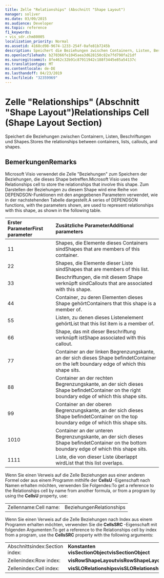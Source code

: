 ```yaml
---
title: Zelle "Relationships" (Abschnitt "Shape Layout")
manager: soliver
ms.date: 03/09/2015
ms.audience: Developer
ms.topic: reference
f1_keywords:
- vis_sdr.chm80005
localization_priority: Normal
ms.assetid: 4168cd98-9674-1233-254f-0afe81b7245b
description: Speichert die Beziehungen zwischen Containern, Listen, Beschriftungen und Shapes.
ms.openlocfilehash: b270366fe1045aea3d628150c82e7fd798fa21df
ms.sourcegitcommit: 8fe462c32b91c87911942c188f3445e85a54137c
ms.translationtype: MT
ms.contentlocale: de-DE
ms.lasthandoff: 04/23/2019
ms.locfileid: "32359969"
---
```

# <a name="relationships-cell-shape-layout-section"></a><span data-ttu-id="2c732-103">Zelle "Relationships" (Abschnitt "Shape Layout")</span><span class="sxs-lookup"><span data-stu-id="2c732-103">Relationships Cell (Shape Layout Section)</span></span>

<span data-ttu-id="2c732-104">Speichert die Beziehungen zwischen Containern, Listen, Beschriftungen und Shapes.</span><span class="sxs-lookup"><span data-stu-id="2c732-104">Stores the relationships between containers, lists, callouts, and shapes.</span></span> 
  
## <a name="remarks"></a><span data-ttu-id="2c732-105">Bemerkungen</span><span class="sxs-lookup"><span data-stu-id="2c732-105">Remarks</span></span>

 <span data-ttu-id="2c732-106">Microsoft Visio verwendet die Zelle "Beziehungen" zum Speichern der Beziehungen, die dieses Shape betreffen.</span><span class="sxs-lookup"><span data-stu-id="2c732-106">Microsoft Visio uses the Relationships cell to store the relationships that involve this shape.</span></span> <span data-ttu-id="2c732-107">Zum Darstellen der Beziehungen zu diesem Shape wird eine Reihe von DEPENDSON-Funktionen mit den angegebenen Parametern verwendet, wie in der nachstehenden Tabelle dargestellt.</span><span class="sxs-lookup"><span data-stu-id="2c732-107">A series of DEPENDSON functions, with the parameters shown, are used to represent relationships with this shape, as shown in the following table.</span></span> 
  
|<span data-ttu-id="2c732-108">**Erster Parameter**</span><span class="sxs-lookup"><span data-stu-id="2c732-108">**First parameter**</span></span>|<span data-ttu-id="2c732-109">**Zusätzliche Parameter**</span><span class="sxs-lookup"><span data-stu-id="2c732-109">**Additional parameters**</span></span>|
|:-----|:-----|
|<span data-ttu-id="2c732-110">1</span><span class="sxs-lookup"><span data-stu-id="2c732-110">1</span></span>  <br/> |<span data-ttu-id="2c732-111">Shapes, die Elemente dieses Containers sind</span><span class="sxs-lookup"><span data-stu-id="2c732-111">Shapes that are members of this container.</span></span>  <br/> |
|<span data-ttu-id="2c732-112">2</span><span class="sxs-lookup"><span data-stu-id="2c732-112">2</span></span>  <br/> |<span data-ttu-id="2c732-113">Shapes, die Elemente dieser Liste sind</span><span class="sxs-lookup"><span data-stu-id="2c732-113">Shapes that are members of this list.</span></span>  <br/> |
|<span data-ttu-id="2c732-114">3</span><span class="sxs-lookup"><span data-stu-id="2c732-114">3</span></span>  <br/> |<span data-ttu-id="2c732-115">Beschriftungen, die mit diesem Shape verknüpft sind</span><span class="sxs-lookup"><span data-stu-id="2c732-115">Callouts that are associated with this shape.</span></span>  <br/> |
|<span data-ttu-id="2c732-116">4</span><span class="sxs-lookup"><span data-stu-id="2c732-116">4</span></span>  <br/> |<span data-ttu-id="2c732-117">Container, zu deren Elementen dieses Shape gehört</span><span class="sxs-lookup"><span data-stu-id="2c732-117">Containers that this shape is a member of.</span></span>  <br/> |
|<span data-ttu-id="2c732-118">5</span><span class="sxs-lookup"><span data-stu-id="2c732-118">5</span></span>  <br/> |<span data-ttu-id="2c732-119">Listen, zu denen dieses Listenelement gehört</span><span class="sxs-lookup"><span data-stu-id="2c732-119">List that this list item is a member of.</span></span>  <br/> |
|<span data-ttu-id="2c732-120">6</span><span class="sxs-lookup"><span data-stu-id="2c732-120">6</span></span>  <br/> |<span data-ttu-id="2c732-121">Shape, das mit dieser Beschriftung verknüpft ist</span><span class="sxs-lookup"><span data-stu-id="2c732-121">Shape associated with this callout.</span></span>  <br/> |
|<span data-ttu-id="2c732-122">7</span><span class="sxs-lookup"><span data-stu-id="2c732-122">7</span></span>  <br/> |<span data-ttu-id="2c732-123">Container an der linken Begrenzungskante, an der sich dieses Shape befindet</span><span class="sxs-lookup"><span data-stu-id="2c732-123">Container on the left boundary edge of which this shape sits.</span></span>  <br/> |
|<span data-ttu-id="2c732-124">8</span><span class="sxs-lookup"><span data-stu-id="2c732-124">8</span></span>  <br/> |<span data-ttu-id="2c732-125">Container an der rechten Begrenzungskante, an der sich dieses Shape befindet</span><span class="sxs-lookup"><span data-stu-id="2c732-125">Container on the right boundary edge of which this shape sits.</span></span>  <br/> |
|<span data-ttu-id="2c732-126">9</span><span class="sxs-lookup"><span data-stu-id="2c732-126">9</span></span>  <br/> |<span data-ttu-id="2c732-127">Container an der oberen Begrenzungskante, an der sich dieses Shape befindet</span><span class="sxs-lookup"><span data-stu-id="2c732-127">Container on the top boundary edge of which this shape sits.</span></span>  <br/> |
|<span data-ttu-id="2c732-128">10</span><span class="sxs-lookup"><span data-stu-id="2c732-128">10</span></span>  <br/> |<span data-ttu-id="2c732-129">Container an der unteren Begrenzungskante, an der sich dieses Shape befindet</span><span class="sxs-lookup"><span data-stu-id="2c732-129">Container on the bottom boundary edge of which this shape sits.</span></span>  <br/> |
|<span data-ttu-id="2c732-130">11</span><span class="sxs-lookup"><span data-stu-id="2c732-130">11</span></span>  <br/> |<span data-ttu-id="2c732-131">Liste, die von dieser Liste überlappt wird</span><span class="sxs-lookup"><span data-stu-id="2c732-131">List that this list overlaps.</span></span>  <br/> |
   
<span data-ttu-id="2c732-132">Wenn Sie einen Verweis auf die Zelle Beziehungen aus einer anderen Formel oder aus einem Programm mithilfe der **CellsU** -Eigenschaft nach Namen erhalten möchten, verwenden Sie Folgendes:</span><span class="sxs-lookup"><span data-stu-id="2c732-132">To get a reference to the Relationships cell by name from another formula, or from a program by using the **CellsU** property, use:</span></span> 
  
|||
|:-----|:-----|
|<span data-ttu-id="2c732-133">Zellenname:</span><span class="sxs-lookup"><span data-stu-id="2c732-133">Cell name:</span></span>  <br/> |<span data-ttu-id="2c732-134">Beziehungen</span><span class="sxs-lookup"><span data-stu-id="2c732-134">Relationships</span></span>  <br/> |
   
<span data-ttu-id="2c732-135">Wenn Sie einen Verweis auf die Zelle Beziehungen nach Index aus einem Programm erhalten möchten, verwenden Sie die **CellsSRC** -Eigenschaft mit folgenden Argumenten:</span><span class="sxs-lookup"><span data-stu-id="2c732-135">To get a reference to the Relationships cell by index from a program, use the **CellsSRC** property with the following arguments:</span></span> 
  
|||
|:-----|:-----|
|<span data-ttu-id="2c732-136">Abschnittsindex:</span><span class="sxs-lookup"><span data-stu-id="2c732-136">Section index:</span></span>  <br/> |<span data-ttu-id="2c732-137">**Konstanten visSectionObject**</span><span class="sxs-lookup"><span data-stu-id="2c732-137">**visSectionObject**</span></span> <br/> |
|<span data-ttu-id="2c732-138">Zeilenindex:</span><span class="sxs-lookup"><span data-stu-id="2c732-138">Row index:</span></span>  <br/> |<span data-ttu-id="2c732-139">**visRowShapeLayout**</span><span class="sxs-lookup"><span data-stu-id="2c732-139">**visRowShapeLayout**</span></span> <br/> |
|<span data-ttu-id="2c732-140">Zellenindex:</span><span class="sxs-lookup"><span data-stu-id="2c732-140">Cell index:</span></span>  <br/> |<span data-ttu-id="2c732-141">**visSLORelationships**</span><span class="sxs-lookup"><span data-stu-id="2c732-141">**visSLORelationships**</span></span> <br/> |
   

